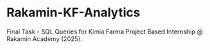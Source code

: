 # Rakamin-KF-Analytics
Final Task - SQL Queries for Kimia Farma Project Based Internship @ Rakamin Academy (2025).
